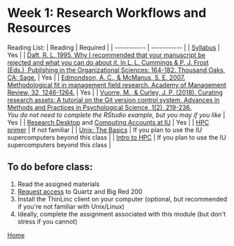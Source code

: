 # Week 1: Research Workflows and Resources

Reading List:
| Reading | Required |
| ----------- | ----------- |
| [Syllabus](./Z798-Syllabus.docx) | Yes |
| [Daft, R. L. 1995. Why I recommended that your manuscript be rejected and what you can do about it. In L. L. Cummings & P. J. Frost (Eds.), Publishing in the Organizational Sciences: 164-182. Thousand Oaks, CA: Sage.](https://iu.instructure.com/courses/2200447/modules/items/31823666) | Yes |
| [Edmondson, A. C., & McManus, S. E. 2007. Methodological fit in management field research. Academy of Management Review, 32, 1246-1264.](https://journals.aom.org/doi/abs/10.5465/AMR.2007.26586086) | Yes |
| [Vuorre, M., & Curley, J. P. (2018). Curating research assets: A tutorial on the Git version control system. Advances in Methods and Practices in Psychological Science, 1(2), 219-236.](https://journals.sagepub.com/doi/full/10.1177/2515245918754826)<br>*You do not need to complete the RStudio example, but you may if you like* | Yes |
| [Research Desktop](https://kb.iu.edu/d/apum) and [Computing Accounts at IU](https://kb.iu.edu/d/aczn#research) | Yes |
| [HPC primer](https://epcced.github.io/hpc-intro/aio.html) | If not familiar |
| [Unix: The Basics](https://ittraining.iu.edu/explore-topics/titles/unxba/index.html) | If you plan to use the IU supercomputers beyond this class |
| [Intro to HPC](https://ittraining.iu.edu/explore-topics/titles/hpcba/index.html) | If you plan to use the IU supercomputers beyond this class |


## To do before class:
1. Read the assigned materials
3. [Request access](https://access.iu.edu/Accounts/Create) to Quartz and Big Red 200
4. Install the ThinLinc client on your computer (optional, but recommended if you're not familiar with Unix/Linux)
5. Ideally, complete the assignment associated with this module (but don't stress if you cannot)


[Home](../README.md)
